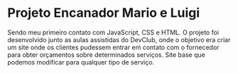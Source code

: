 # Projeto Encanador Mario e Luigi
 
 Sendo meu primeiro contato com JavaScript, CSS e HTML. 
 O projeto foi desenvolvido junto as aulas assistidas do DevClub, onde o objetivo era criar um site onde os clientes pudessem entrar em contato com o fornecedor para obter orçamentos sobre determinados serviços. 
 Site base que podemos modificar para qualquer tipo de serviço. 
